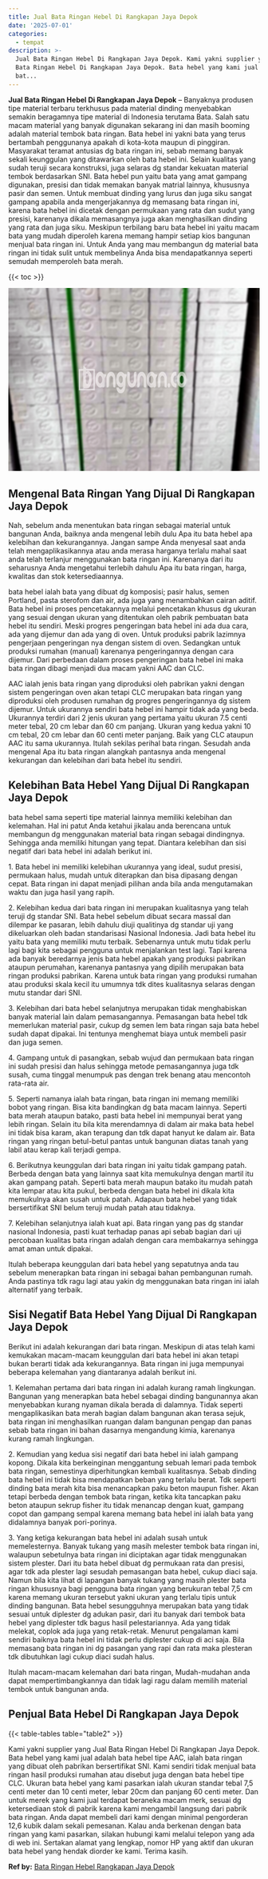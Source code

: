 ```yaml
---
title: Jual Bata Ringan Hebel Di Rangkapan Jaya Depok
date: '2025-07-01'
categories:
  - tempat
description: >-
  Jual Bata Ringan Hebel Di Rangkapan Jaya Depok. Kami yakni supplier yang Jual
  Bata Ringan Hebel Di Rangkapan Jaya Depok. Bata hebel yang kami jual adalah
  bat...
---
```


**Jual Bata Ringan Hebel Di Rangkapan Jaya Depok** – Banyaknya produsen tipe material terbaru terkhusus pada material dinding menyebabkan semakin beragamnya tipe material di Indonesia terutama Bata. Salah satu macam material yang banyak digunakan sekarang ini dan masih booming adalah material tembok bata ringan. Bata hebel ini yakni bata yang terus bertambah penggunanya apakah di kota-kota maupun di pinggiran. Masyarakat teramat antusias dg bata ringan ini, sebab memang banyak sekali keunggulan yang ditawarkan oleh bata hebel ini. Selain kualitas yang sudah teruji secara konstruksi, juga selaras dg standar kekuatan material tembok berdasarkan SNI. Bata hebel pun yaitu bata yang amat gampang digunakan, presisi dan tidak memakan banyak matrial lainnya, khususnya pasir dan semen. Untuk membuat dinding yang lurus dan juga siku sangat gampang apabila anda mengerjakannya dg memasang bata ringan ini, karena bata hebel ini dicetak dengan permukaan yang rata dan sudut yang presisi, karenanya dikala memasangnya juga akan menghasilkan dinding yang rata dan juga siku. Meskipun terbilang baru bata hebel ini yaitu macam bata yang mudah diperoleh karena memang hampir setiap kios bangunan menjual bata ringan ini. Untuk Anda yang mau membangun dg material bata ringan ini tidak sulit untuk membelinya Anda bisa mendapatkannya seperti semudah memperoleh bata merah.

{{< toc >}}

![Jual Bata Ringan Hebel Di Rangkapan Jaya Depok](/images/jual-hebel-murah-11.png)

## Mengenal Bata Ringan Yang Dijual Di Rangkapan Jaya Depok

Nah, sebelum anda menentukan bata ringan sebagai material untuk bangunan Anda, baiknya anda mengenal lebih dulu Apa itu bata hebel apa kelebihan dan kekurangannya. Jangan sampe Anda menyesal saat anda telah mengaplikasikannya atau anda merasa harganya terlalu mahal saat anda telah terlanjur menggunakan bata ringan ini. Karenanya dari itu seharusnya Anda mengetahui terlebih dahulu Apa itu bata ringan, harga, kwalitas dan stok ketersediaannya.

bata hebel ialah bata yang dibuat dg komposisi; pasir halus, semen Portland, pasta sterofom dan air, ada juga yang menambahkan cairan aditif. Bata hebel ini proses pencetakannya melalui pencetakan khusus dg ukuran yang sesuai dengan ukuran yang ditentukan oleh pabrik pembuatan bata hebel itu sendiri. Meski progres pengeringan bata hebel ini ada dua cara, ada yang dijemur dan ada yang di oven. Untuk produksi pabrik lazimnya pengerjaan pengeringan nya dengan sistem di oven. Sedangkan untuk produksi rumahan (manual) karenanya pengeringannya dengan cara dijemur. Dari perbedaan dalam proses pengeringan bata hebel ini maka bata ringan dibagi menjadi dua macam yakni AAC dan CLC.

AAC ialah jenis bata ringan yang diproduksi oleh pabrikan yakni dengan sistem pengeringan oven akan tetapi CLC merupakan bata ringan yang diproduksi oleh produsen rumahan dg progres pengeringannya dg sistem dijemur. Untuk ukurannya sendiri bata hebel ini hampir tidak ada yang beda. Ukurannya terdiri dari 2 jenis ukuran yang pertama yaitu ukuran 7.5 centi meter tebal, 20 cm lebar dan 60 cm panjang. Ukuran yang kedua yakni 10 cm tebal, 20 cm lebar dan 60 centi meter panjang. Baik yang CLC ataupun AAC itu sama ukurannya. Itulah sekilas perihal bata ringan. Sesudah anda mengenal Apa itu bata ringan alangkah pantasnya anda mengenal kekurangan dan kelebihan dari bata hebel itu sendiri.

## Kelebihan Bata Hebel Yang Dijual Di Rangkapan Jaya Depok

bata hebel sama seperti tipe material lainnya memiliki kelebihan dan kelemahan. Hal ini patut Anda ketahui jikalau anda berencana untuk membangun dg menggunakan material bata ringan sebagai dindingnya. Sehingga anda memiliki hitungan yang tepat. Diantara kelebihan dan sisi negatif dari bata hebel ini adalah berikut ini.

1\. Bata hebel ini memiliki kelebihan ukurannya yang ideal, sudut presisi, permukaan halus, mudah untuk diterapkan dan bisa dipasang dengan cepat. Bata ringan ini dapat menjadi pilihan anda bila anda mengutamakan waktu dan juga hasil yang rapih.

2\. Kelebihan kedua dari bata ringan ini merupakan kualitasnya yang telah teruji dg standar SNI. Bata hebel sebelum dibuat secara massal dan dilempar ke pasaran, lebih dahulu diuji qualitinya dg standar uji yang dikeluarkan oleh badan standarisasi Nasional Indonesia. Jadi bata hebel itu yaitu bata yang memiliki mutu terbaik. Sebenarnya untuk mutu tidak perlu lagi bagi kita sebagai pengguna untuk menjalankan test lagi. Tapi karena ada banyak beredarnya jenis bata hebel apakah yang produksi pabrikan ataupun perumahan, karenanya pantasnya yang dipilih merupakan bata ringan produksi pabrikan. Karena untuk bata ringan yang produksi rumahan atau produksi skala kecil itu umumnya tdk dites kualitasnya selaras dengan mutu standar dari SNI.

3\. Kelebihan dari bata hebel selanjutnya merupakan tidak menghabiskan banyak material lain dalam pemasangannya. Pemasangan bata hebel tdk memerlukan material pasir, cukup dg semen lem bata ringan saja bata hebel sudah dapat dipakai. Ini tentunya menghemat biaya untuk membeli pasir dan juga semen.

4\. Gampang untuk di pasangkan, sebab wujud dan permukaan bata ringan ini sudah presisi dan halus sehingga metode pemasangannya juga tdk susah, cuma tinggal menumpuk pas dengan trek benang atau mencontoh rata-rata air.

5\. Seperti namanya ialah bata ringan, bata ringan ini memang memiliki bobot yang ringan. Bisa kita bandingkan dg bata macam lainnya. Seperti bata merah ataupun batako, pasti bata hebel ini mempunyai berat yang lebih ringan. Selain itu bila kita merendamnya di dalam air maka bata hebel ini tidak bisa karam, akan terapung dan tdk dapat hanyut ke dalam air. Bata ringan yang ringan betul-betul pantas untuk bangunan diatas tanah yang labil atau kerap kali terjadi gempa.

6\. Berikutnya keunggulan dari bata ringan ini yaitu tidak gampang patah. Berbeda dengan bata yang lainnya saat kita memukulnya dengan martil itu akan gampang patah. Seperti bata merah maupun batako itu mudah patah kita lempar atau kita pukul, berbeda dengan bata hebel ini dikala kita memukulnya akan susah untuk patah. Adapaun bata hebel yang tidak bersertifikat SNI belum teruji mudah patah atau tidaknya.

7\. Kelebihan selanjutnya ialah kuat api. Bata ringan yang pas dg standar nasional Indonesia, pasti kuat terhadap panas api sebab bagian dari uji percobaan kualitas bata ringan adalah dengan cara membakarnya sehingga amat aman untuk dipakai.

Itulah beberapa keunggulan dari bata hebel yang sepatutnya anda tau sebelum menerapkan bata ringan ini sebagai bahan pembangunan rumah. Anda pastinya tdk ragu lagi atau yakin dg menggunakan bata ringan ini ialah alternatif yang terbaik.

## Sisi Negatif Bata Hebel Yang Dijual Di Rangkapan Jaya Depok

Berikut ini adalah kekurangan dari bata ringan. Meskipun di atas telah kami kemukakan macam-macam keunggulan dari bata hebel ini akan tetapi bukan berarti tidak ada kekurangannya. Bata ringan ini juga mempunyai beberapa kelemahan yang diantaranya adalah berikut ini.

1\. Kelemahan pertama dari bata ringan ini adalah kurang ramah lingkungan. Bangunan yang menerapkan bata hebel sebagai dinding bangunannya akan menyebabkan kurang nyaman dikala berada di dalamnya. Tidak seperti mengaplikasikan bata merah bagian dalam bangunan akan terasa sejuk, bata ringan ini menghasilkan ruangan dalam bangunan pengap dan panas sebab bata ringan ini bahan dasarnya mengandung kimia, karenanya kurang ramah lingkungan.

2\. Kemudian yang kedua sisi negatif dari bata hebel ini ialah gampang kopong. Dikala kita berkeinginan menggantung sebuah lemari pada tembok bata ringan, semestinya diperhitungkan kembali kualitasnya. Sebab dinding bata hebel ini tidak bisa mendapatkan beban yang terlalu berat. Tdk seperti dinding bata merah kita bisa menancapkan paku beton maupun fisher. Akan tetapi berbeda dengan tembok bata ringan, ketika kita tancapkan paku beton ataupun sekrup fisher itu tidak menancap dengan kuat, gampang copot dan gampang sempal karena memang bata hebel ini ialah bata yang didalamnya banyak pori-porinya.

3\. Yang ketiga kekurangan bata hebel ini adalah susah untuk memelesternya. Banyak tukang yang masih melester tembok bata ringan ini, walaupun sebetulnya bata ringan ini diciptakan agar tidak menggunakan sistem plester. Dari itu bata hebel dibuat dg permukaan rata dan presisi, agar tdk ada plester lagi sesudah pemasangan bata hebel, cukup diaci saja. Namun bila kita lihat di lapangan banyak tukang yang masih plester bata ringan khususnya bagi pengguna bata ringan yang berukuran tebal 7,5 cm karena memang ukuran tersebut yakni ukuran yang terlalu tipis untuk dinding bangunan. Bata hebel sesungguhnya merupakan bata yang tidak sesuai untuk diplester dg adukan pasir, dari itu banyak dari tembok bata hebel yang diplester tdk bagus hasil pelestariannya. Ada yang tidak melekat, coplok ada juga yang retak-retak. Menurut pengalaman kami sendiri baiknya bata hebel ini tidak perlu diplester cukup di aci saja. Bila memasang bata ringan ini dg pasangan yang rapi dan rata maka plesteran tdk dibutuhkan lagi cukup diaci sudah halus.

Itulah macam-macam kelemahan dari bata ringan, Mudah-mudahan anda dapat mempertimbangkannya dan tidak lagi ragu dalam memilih material tembok untuk bangunan anda.

## Penjual Bata Hebel Di Rangkapan Jaya Depok

{{< table-tables table="table2" >}}

Kami yakni supplier yang Jual Bata Ringan Hebel Di Rangkapan Jaya Depok. Bata hebel yang kami jual adalah bata hebel tipe AAC, ialah bata ringan yang dibuat oleh pabrikan bersertifikat SNI. Kami sendiri tidak menjual bata ringan hasil produksi rumahan atau disebut juga dengan bata hebel tipe CLC. Ukuran bata hebel yang kami pasarkan ialah ukuran standar tebal 7,5 centi meter dan 10 centi meter, lebar 20cm dan panjang 60 centi meter. Dan untuk merek yang kami jual terdapat beraneka macam merk, sesuai dg ketersediaan stok di pabrik karena kami mengambil langsung dari pabrik bata ringan. Anda dapat membeli dari kami dengan minimal pengorderan 12,6 kubik dalam sekali pemesanan. Kalau anda berkenan dengan bata ringan yang kami pasarkan, silakan hubungi kami melalui telepon yang ada di web ini. Sertakan alamat yang lengkap, nomor HP yang aktif dan ukuran bata hebel yang hendak diorder ke kami. Terima kasih.

**Ref by:** [Bata Ringan Hebel Rangkapan Jaya Depok](https://id.wikipedia.org/wiki/Bata)

